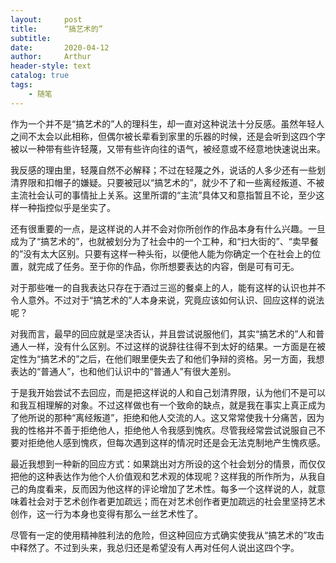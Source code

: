 ```yaml
---
layout:     post
title:      “搞艺术的”
subtitle:   
date:       2020-04-12
author:     Arthur
header-style: text
catalog: true
tags: 
    - 随笔
---
```


作为一个并不是“搞艺术的”人的理科生，却一直对这种说法十分反感。虽然年轻人之间不太会以此相称，但偶尔被长辈看到家里的乐器的时候，还是会听到这四个字被以一种带有些许轻蔑，又带有些许向往的语气，被经意或不经意地快速说出来。

我反感的理由里，轻蔑自然不必解释；不过在轻蔑之外，说话的人多少还有一些划清界限和扣帽子的嫌疑。只要被冠以“搞艺术的”，就少不了和一些离经叛道、不被主流社会认可的事情扯上关系。这里所谓的“主流”具体又和意指暂且不论，至少这样一种指控似乎是坐实了。

还有很重要的一点，是这样说的人并不会对你所创作的作品本身有什么兴趣。一旦成为了“搞艺术的”，也就被划分为了社会中的一个工种，和“扫大街的”、“卖早餐的”没有太大区别。只要有这样一种头衔，以便他人能为你确定一个在社会上的位置，就完成了任务。至于你的作品，你所想要表达的内容，倒是可有可无。

对于那些唯一的自我表达只存在于酒过三巡的餐桌上的人，能有这样的认识也并不令人意外。不过对于“搞艺术的”人本身来说，究竟应该如何认识、回应这样的说法呢？

对我而言，最早的回应就是坚决否认，并且尝试说服他们，其实“搞艺术的”人和普通人一样，没有什么区别。不过这样的说辞往往得不到太好的结果。一方面是在被定性为“搞艺术的”之后，在他们眼里便失去了和他们争辩的资格。另一方面，我想表达的“普通人”，也和他们认识中的“普通人”有很大差别。

于是我开始尝试不去回应，而是把这样说的人和自己划清界限，认为他们不是可以和我互相理解的对象。不过这样做也有一个致命的缺点，就是我在事实上真正成为了他所说的那种“离经叛道”，拒绝和他人交流的人。这又常常使我十分痛苦，因为我的性格并不善于拒绝他人，拒绝他人令我感到愧疚。尽管我经常尝试说服自己不要对拒绝他人感到愧疚，但每次遇到这样的情况时还是会无法克制地产生愧疚感。

最近我想到一种新的回应方式：如果跳出对方所设的这个社会划分的情景，而仅仅把他的这种表达作为他个人价值观和艺术观的体现呢？这样我的所作所为，从我自己的角度看来，反而因为他这样的评论增加了艺术性。每多一个这样说的人，就意味着社会对于艺术创作者更加疏远；而在对艺术创作者更加疏远的社会里坚持艺术创作，这一行为本身也变得有那么一丝艺术性了。

尽管有一定的使用精神胜利法的危险，但这种回应方式确实使我从“搞艺术的”攻击中释然了。不过到头来，我总归还是希望没有人再对任何人说出这四个字。